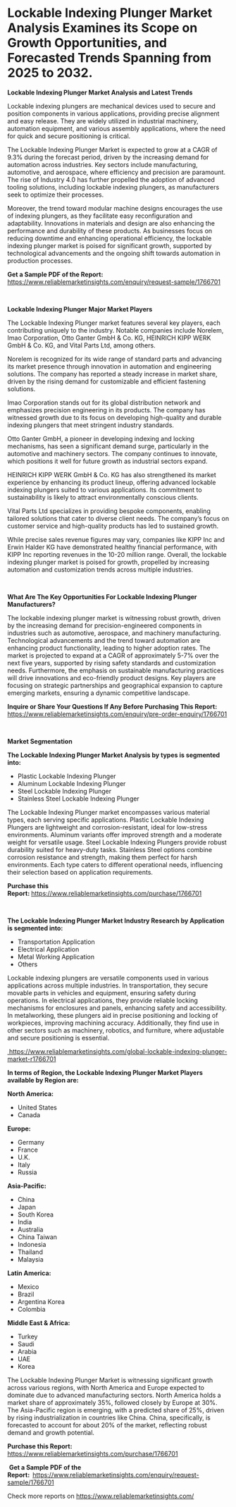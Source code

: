 <p><h1>Lockable Indexing Plunger Market Analysis Examines its Scope on Growth Opportunities, and Forecasted Trends Spanning from 2025 to 2032.</h1></p><p><strong>Lockable Indexing Plunger Market Analysis and Latest Trends</strong></p>
<p><p>Lockable indexing plungers are mechanical devices used to secure and position components in various applications, providing precise alignment and easy release. They are widely utilized in industrial machinery, automation equipment, and various assembly applications, where the need for quick and secure positioning is critical.</p><p>The Lockable Indexing Plunger Market is expected to grow at a CAGR of 9.3% during the forecast period, driven by the increasing demand for automation across industries. Key sectors include manufacturing, automotive, and aerospace, where efficiency and precision are paramount. The rise of Industry 4.0 has further propelled the adoption of advanced tooling solutions, including lockable indexing plungers, as manufacturers seek to optimize their processes.</p><p>Moreover, the trend toward modular machine designs encourages the use of indexing plungers, as they facilitate easy reconfiguration and adaptability. Innovations in materials and design are also enhancing the performance and durability of these products. As businesses focus on reducing downtime and enhancing operational efficiency, the lockable indexing plunger market is poised for significant growth, supported by technological advancements and the ongoing shift towards automation in production processes.</p></p>
<p><strong>Get a Sample PDF of the Report:&nbsp;</strong> <a href="https://www.reliablemarketinsights.com/enquiry/request-sample/1766701?utm_campaign=2806&utm_medium=2&utm_source=Github&utm_content=ia&utm_term=27022025&utm_id=lockable-indexing-plunger">https://www.reliablemarketinsights.com/enquiry/request-sample/1766701</a></p>
<p>&nbsp;</p>
<p><strong>Lockable Indexing Plunger Major Market Players</strong></p>
<p><p>The Lockable Indexing Plunger market features several key players, each contributing uniquely to the industry. Notable companies include Norelem, Imao Corporation, Otto Ganter GmbH & Co. KG, HEINRICH KIPP WERK GmbH & Co. KG, and Vital Parts Ltd, among others.</p><p>Norelem is recognized for its wide range of standard parts and advancing its market presence through innovation in automation and engineering solutions. The company has reported a steady increase in market share, driven by the rising demand for customizable and efficient fastening solutions.</p><p>Imao Corporation stands out for its global distribution network and emphasizes precision engineering in its products. The company has witnessed growth due to its focus on developing high-quality and durable indexing plungers that meet stringent industry standards.</p><p>Otto Ganter GmbH, a pioneer in developing indexing and locking mechanisms, has seen a significant demand surge, particularly in the automotive and machinery sectors. The company continues to innovate, which positions it well for future growth as industrial sectors expand.</p><p>HEINRICH KIPP WERK GmbH & Co. KG has also strengthened its market experience by enhancing its product lineup, offering advanced lockable indexing plungers suited to various applications. Its commitment to sustainability is likely to attract environmentally conscious clients.</p><p>Vital Parts Ltd specializes in providing bespoke components, enabling tailored solutions that cater to diverse client needs. The company’s focus on customer service and high-quality products has led to sustained growth.</p><p>While precise sales revenue figures may vary, companies like KIPP Inc and Erwin Halder KG have demonstrated healthy financial performance, with KIPP Inc reporting revenues in the 10-20 million range. Overall, the lockable indexing plunger market is poised for growth, propelled by increasing automation and customization trends across multiple industries.</p></p>
<p>&nbsp;</p>
<p><strong>What Are The Key Opportunities For Lockable Indexing Plunger Manufacturers?</strong></p>
<p><p>The lockable indexing plunger market is witnessing robust growth, driven by the increasing demand for precision-engineered components in industries such as automotive, aerospace, and machinery manufacturing. Technological advancements and the trend toward automation are enhancing product functionality, leading to higher adoption rates. The market is projected to expand at a CAGR of approximately 5-7% over the next five years, supported by rising safety standards and customization needs. Furthermore, the emphasis on sustainable manufacturing practices will drive innovations and eco-friendly product designs. Key players are focusing on strategic partnerships and geographical expansion to capture emerging markets, ensuring a dynamic competitive landscape.</p></p>
<p><strong>Inquire or Share Your Questions If Any Before Purchasing This Report:</strong> <a href="https://www.reliablemarketinsights.com/enquiry/pre-order-enquiry/1766701?utm_campaign=2806&utm_medium=2&utm_source=Github&utm_content=ia&utm_term=27022025&utm_id=lockable-indexing-plunger">https://www.reliablemarketinsights.com/enquiry/pre-order-enquiry/1766701</a></p>
<p>&nbsp;</p>
<p><strong>Market Segmentation</strong></p>
<p><strong>The Lockable Indexing Plunger Market Analysis by types is segmented into:</strong></p>
<p><ul><li>Plastic Lockable Indexing Plunger</li><li>Aluminum Lockable Indexing Plunger</li><li>Steel Lockable Indexing Plunger</li><li>Stainless Steel Lockable Indexing Plunger</li></ul></p>
<p><p>The Lockable Indexing Plunger market encompasses various material types, each serving specific applications. Plastic Lockable Indexing Plungers are lightweight and corrosion-resistant, ideal for low-stress environments. Aluminum variants offer improved strength and a moderate weight for versatile usage. Steel Lockable Indexing Plungers provide robust durability suited for heavy-duty tasks. Stainless Steel options combine corrosion resistance and strength, making them perfect for harsh environments. Each type caters to different operational needs, influencing their selection based on application requirements.</p></p>
<p><strong>Purchase this Report:&nbsp;</strong><a href="https://www.reliablemarketinsights.com/purchase/1766701?utm_campaign=2806&utm_medium=2&utm_source=Github&utm_content=ia&utm_term=27022025&utm_id=lockable-indexing-plunger">https://www.reliablemarketinsights.com/purchase/1766701</a></p>
<p>&nbsp;</p>
<p><strong>The Lockable Indexing Plunger Market Industry Research by Application is segmented into:</strong></p>
<p><ul><li>Transportation Application</li><li>Electrical Application</li><li>Metal Working Application</li><li>Others</li></ul></p>
<p><p>Lockable indexing plungers are versatile components used in various applications across multiple industries. In transportation, they secure movable parts in vehicles and equipment, ensuring safety during operations. In electrical applications, they provide reliable locking mechanisms for enclosures and panels, enhancing safety and accessibility. In metalworking, these plungers aid in precise positioning and locking of workpieces, improving machining accuracy. Additionally, they find use in other sectors such as machinery, robotics, and furniture, where adjustable and secure positioning is essential.</p></p>
<p><a href="https://www.reliablemarketinsights.com/global-lockable-indexing-plunger-market-r1766701?utm_campaign=2806&utm_medium=2&utm_source=Github&utm_content=ia&utm_term=27022025&utm_id=lockable-indexing-plunger">&nbsp;https://www.reliablemarketinsights.com/global-lockable-indexing-plunger-market-r1766701</a></p>
<p><strong>In terms of Region, the Lockable Indexing Plunger Market Players available by Region are:</strong></p>
<p>
    <p> <strong> North America: </strong>
        <ul>
            <li>United States</li>
            <li>Canada</li>
        </ul>
        </p> 
    <p> <strong> Europe: </strong>
        <ul>
            <li>Germany</li>
            <li>France</li>
            <li>U.K.</li>
            <li>Italy</li>
            <li>Russia</li>
        </ul>
        </p> 
    <p> <strong> Asia-Pacific: </strong>
        <ul>
            <li>China</li>
            <li>Japan</li>
            <li>South Korea</li>
            <li>India</li>
            <li>Australia</li>
            <li>China Taiwan</li>
            <li>Indonesia</li>
            <li>Thailand</li>
            <li>Malaysia</li>
        </ul>
        </p> 
    <p> <strong> Latin America: </strong>
        <ul>
            <li>Mexico</li>
            <li>Brazil</li>
            <li>Argentina Korea</li>
            <li>Colombia</li>
        </ul>
        </p> 
    <p> <strong> Middle East & Africa: </strong>
        <ul>
            <li>Turkey</li>
            <li>Saudi</li>
            <li>Arabia</li>
            <li>UAE</li>
            <li>Korea</li>
        </ul>
    </p>
    </p>
<p><p>The Lockable Indexing Plunger Market is witnessing significant growth across various regions, with North America and Europe expected to dominate due to advanced manufacturing sectors. North America holds a market share of approximately 35%, followed closely by Europe at 30%. The Asia-Pacific region is emerging, with a predicted share of 25%, driven by rising industrialization in countries like China. China, specifically, is forecasted to account for about 20% of the market, reflecting robust demand and growth potential.</p></p>
<p><strong>Purchase this Report: </strong><a href="https://www.reliablemarketinsights.com/purchase/1766701?utm_campaign=2806&utm_medium=2&utm_source=Github&utm_content=ia&utm_term=27022025&utm_id=lockable-indexing-plunger">https://www.reliablemarketinsights.com/purchase/1766701</a></p>
<p>&nbsp;<strong>Get a Sample PDF of the Report:&nbsp;&nbsp;</strong><a href="https://www.reliablemarketinsights.com/enquiry/request-sample/1766701?utm_campaign=2806&utm_medium=2&utm_source=Github&utm_content=ia&utm_term=27022025&utm_id=lockable-indexing-plunger">https://www.reliablemarketinsights.com/enquiry/request-sample/1766701</a></p>
<p><strong></strong></p>
<p>Check more reports on <a href="https://www.reliablemarketinsights.com/?utm_campaign=2806&utm_medium=2&utm_source=Github&utm_content=ia&utm_term=27022025&utm_id=lockable-indexing-plunger">https://www.reliablemarketinsights.com/</a></p>